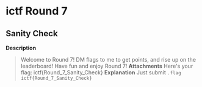 # ictf Round 7
## Sanity Check
**Description**
> Welcome to Round 7! DM flags to me to get points, and rise up on the leaderboard! Have fun and enjoy Round 7!
**Attachments**
Here's your flag: ictf{Round_7_Sanity_Check}
**Explanation**
Just submit `.flag ictf{Round_7_Sanity_Check}`
